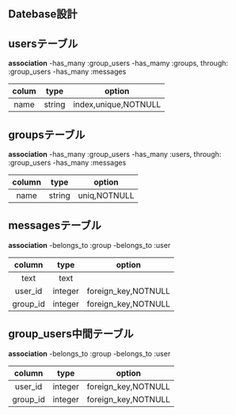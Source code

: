 
## Datebase設計

## usersテーブル
**association**
-has_many :group_users
-has_mamy :groups, through: :group_users
-has_many :messages

|colum|type|option|
|:-:|:-:|:-:|
|name|string|index,unique,NOTNULL|




## groupsテーブル
**association**
-has_many :group_users
-has_many :users, through: :group_users
-has_many :messages


|column|type|option|
|:-:|:-:|:-:|
|name|string|uniq,NOTNULL|


## messagesテーブル
**association**
-belongs_to :group
-belongs_to :user


|column|type|option|
|:-:|:-:|:-:|
|text|text|
|user_id|integer|foreign_key,NOTNULL|
|group_id|integer|foreign_key,NOTNULL|



## group_users中間テーブル
**association**
-belongs_to :group
-belongs_to :user


|column|type|option|
|:-:|:-:|:-:|
|user_id|integer|foreign_key,NOTNULL|
|group_id|integer|foreign_key,NOTNULL|

